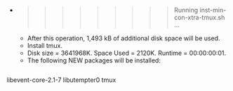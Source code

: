 * >>>>>>>>> Running inst-min-con-xtra-tmux.sh ...
  * After this operation, 1,493 kB of additional disk space will be used.
  * Install tmux.
  * Disk size = 3641968K. Space Used = 2120K. Runtime = 00:00:00:01.
  * The following NEW packages will be installed:
  ```bash
libevent-core-2.1-7 libutempter0 tmux
  ```
